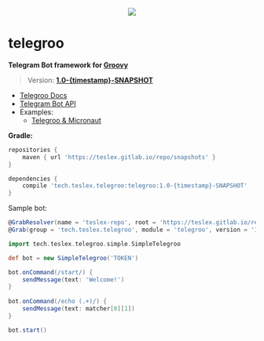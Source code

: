 <p align="center">
	<img src="https://gitlab.com/teslex/telegroo/assets/raw/master/images/telegroo-small.png">
	<h1>telegroo</h1>
</p>

**Telegram Bot framework for [Groovy](http://groovy-lang.org)**

> Version: **[1.0-{timestamp}-SNAPSHOT](https://gitlab.com/teslex/repo/tree/master/snapshots/tech/teslex/telegroo/telegroo)**

- [Telegroo Docs](https://teslex.gitlab.io/telegroo)
- [Telegram Bot API](https://core.telegram.org/bots/api)
- Examples:
	* [Telegroo & Micronaut](https://gitlab.com/teslex/telegroo/micronaut-example)


**Gradle:**

```groovy
repositories {
	maven { url 'https://teslex.gitlab.io/repo/snapshots' }
}

dependencies {
	compile 'tech.teslex.telegroo:telegroo:1.0-{timestamp}-SNAPSHOT'
}
```

Sample bot:

```groovy
@GrabResolver(name = 'teslex-repo', root = 'https://teslex.gitlab.io/repo/snapshots')
@Grab(group = 'tech.teslex.telegroo', module = 'telegroo', version = '1.0-{timestamp}-SNAPSHOT')

import tech.teslex.telegroo.simple.SimpleTelegroo

def bot = new SimpleTelegroo('TOKEN')

bot.onCommand(/start/) {
	sendMessage(text: 'Welcome!')
}
	
bot.onCommand(/echo (.+)/) {
	sendMessage(text: matcher[0][1])
}

bot.start()
```
